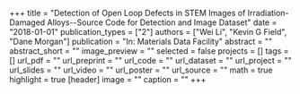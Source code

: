+++
title = "Detection of Open Loop Defects in STEM Images of Irradiation-Damaged Alloys--Source Code for Detection and Image Dataset"
date = "2018-01-01"
publication_types = ["2"]
authors = ["Wei Li", "Kevin G Field", "Dane Morgan"]
publication = "In: Materials Data Facility"
abstract = ""
abstract_short = ""
image_preview = ""
selected = false
projects = []
tags = []
url_pdf = ""
url_preprint = ""
url_code = ""
url_dataset = ""
url_project = ""
url_slides = ""
url_video = ""
url_poster = ""
url_source = ""
math = true
highlight = true
[header]
image = ""
caption = ""
+++
